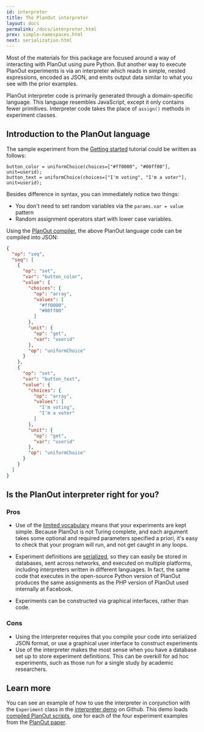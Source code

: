 ```yaml
---
id: interpreter
title: The PlanOut interpreter
layout: docs
permalink: /docs/interpreter.html
prev: simple-namespaces.html
next: serialization.html
---
```


Most of the materials for this package are focused around a way of interacting
with PlanOut using pure Python.  But another way to execute PlanOut experiments
is via an interpreter which reads in simple, nested expressions, encoded as
JSON, and emits output data similar to what you see with the prior examples.

PlanOut interpreter code is primarily generated through a domain-specific language.
This language resembles JavaScript, except it only contains fewer primitives.
Interpreter code takes the place of `assign()` methods in experiment classes.

## Introduction to the PlanOut language
The sample experiment from the [Getting started](getting-started.html)
tutorial could be written as follows:

```
button_color = uniformChoice(choices=["#ff0000", "#00ff00"], unit=userid);
button_text = uniformChoice(choices=["I'm voting", "I'm a voter"], unit=userid);
```

Besides difference in syntax, you can immediately notice two things:

 * You don't need to set random variables via the `params.var = value` pattern
 * Random assignment operators start with lower case variables.


Using the [PlanOut compiler](http://facebook.github.io/planout/demo/planout-compiler.html),
the above PlanOut language code can be compiled into JSON:

```json
{
  "op": "seq",
  "seq": [
    {
      "op": "set",
      "var": "button_color",
      "value": {
        "choices": {
          "op": "array",
          "values": [
            "#ff0000",
            "#00ff00"
          ]
        },
        "unit": {
          "op": "get",
          "var": "userid"
        },
        "op": "uniformChoice"
      }
    },
    {
      "op": "set",
      "var": "button_text",
      "value": {
        "choices": {
          "op": "array",
          "values": [
            "I'm voting",
            "I'm a voter"
          ]
        },
        "unit": {
          "op": "get",
          "var": "userid"
        },
        "op": "uniformChoice"
      }
    }
  ]
}
```

## Is the PlanOut interpreter right for you?
### Pros
 - Use of the [limited vocabulary](planout-language.html) means that your experiments are kept simple.
  Because PlanOut is not Turing complete, and each argument takes some optional
  and required parameters specified a priori, it's easy to check that your
  program will run, and not get caught in any loops.

 - Experiment definitions are [serialized](serialization.html),
  so they can easily be stored in databases, sent across networks, and executed
  on multiple platforms, including
  interpreters written in different languages. In fact, the same code that
  executes in the open-source Python version of PlanOut produces the same
  assignments as the PHP version of PlanOut used internally at Facebook.

 - Experiments can be constructed via graphical interfaces, rather than code.


### Cons
 - Using the interpreter requires that you compile your code into
 serialized JSON format, or use a graphical user interface to construct
 experiments
 - Use of the interpreter makes the most sense when you have a database set up
 to store experiment definitions. This can be overkill for ad hoc experiments,
 such as those run for a single study by academic researchers.

## Learn more
You can see an example of how to use the interpreter in conjunction
with the `Experiment` class in the
[interpreter demo](https://github.com/facebook/planout/blob/master/demos/interpreter_experiment_examples.py)
on Github.  This demo loads [compiled PlanOut scripts](https://github.com/facebook/planout/tree/master/demos/sample_scripts),
one for each of the four experiment examples from the
[PlanOut paper](/planout/static/planout.pdf).

